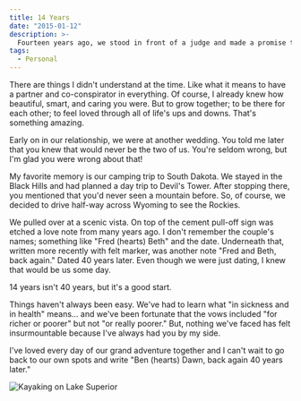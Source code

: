 ```yaml
---
title: 14 Years
date: "2015-01-12"
description: >-
  Fourteen years ago, we stood in front of a judge and made a promise to each other. 
tags:
  - Personal
---
```


There are things I didn't understand at the time. Like what it means to have a partner and co-conspirator in everything. Of course, I already knew how beautiful, smart, and caring you were. But to grow together; to be there for each other; to feel loved through all of life's ups and downs. That's something amazing.

Early on in our relationship, we were at another wedding. You told me later that you knew that would never be the two of us. You're seldom wrong, but I'm glad you were wrong about that!

My favorite memory is our camping trip to South Dakota. We stayed in the Black Hills and had planned a day trip to Devil's Tower. After stopping there, you mentioned that you'd never seen a mountain before. So, of course, we decided to drive half-way across Wyoming to see the Rockies.

We pulled over at a scenic vista. On top of the cement pull-off sign was etched a love note from many years ago. I don't remember the couple's names; something like "Fred (hearts) Beth" and the date. Underneath that, written more recently with felt marker, was another note "Fred and Beth, back again." Dated 40 years later. Even though we were just dating, I knew that would be us some day.

14 years isn't 40 years, but it's a good start.

Things haven't always been easy. We've had to learn what "in sickness and in health" means... and we've been fortunate that the vows included "for richer or poorer" but not "or really poorer." But, nothing we've faced has felt insurmountable because I've always had you by my side.

I've loved every day of our grand adventure together and I can't wait to go back to our own spots and write "Ben (hearts) Dawn, back again 40 years later."

![Kayaking on Lake Superior](/img/kayakingonlakesuperior.jpg)
